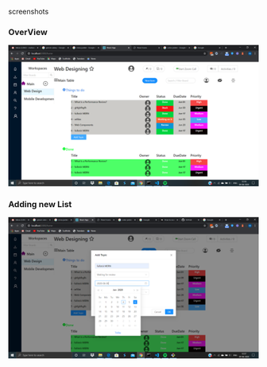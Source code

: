 screenshots
<h3>OverView</h3>
<img src="screenshots/Screenshot (13).png" />
<h3>Adding new List</h3>
<img src="screenshots/Screenshot (14).png" />

